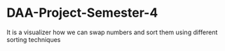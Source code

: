 # DAA-Project-Semester-4
It is a visualizer how we can swap numbers and sort them using different sorting techniques
